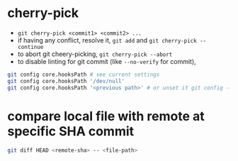 # cherry-pick
- `git cherry-pick <commit1> <commit2> ...`
- if having any conflict, resolve it, `git add` and `git cherry-pick --continue`
- to abort git cheery-picking, `git cherry-pick --abort`
- to disable linting for git commit (like `--no-verify` for commit),
```bash
git config core.hooksPath # see current settings
git config core.hooksPath '/dev/null'
git config core.hooksPath '<previous path>' # or unset it git config --unset core.hooksPath
```

# compare local file with remote at specific SHA commit
```bash
git diff HEAD <remote-sha> -- <file-path>
```
